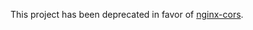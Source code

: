 This project has been deprecated in favor of
[nginx-cors](https://github.com/experianplc/nginx-cors).
